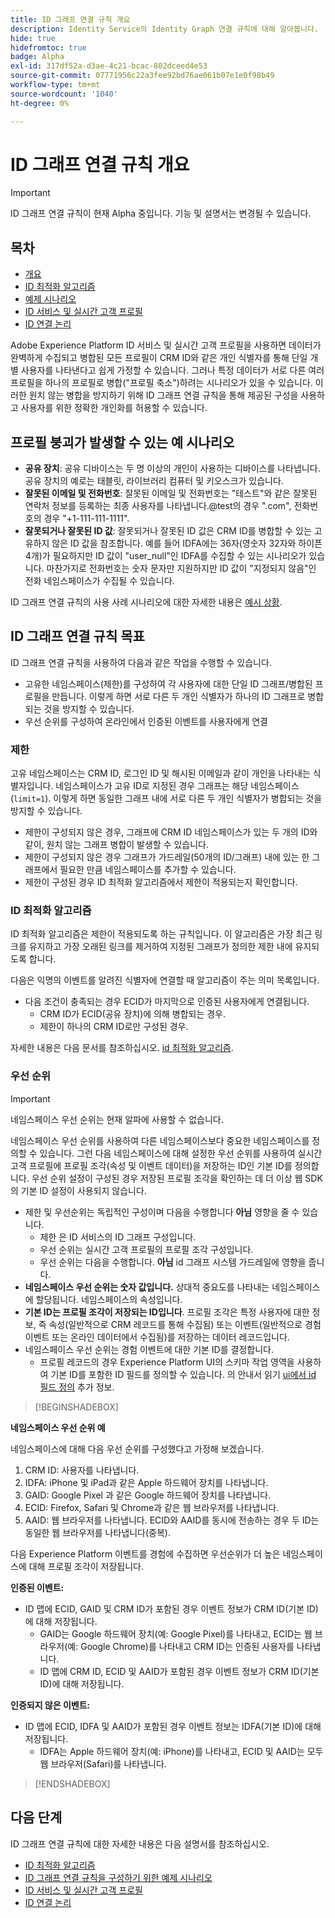 ```yaml
---
title: ID 그래프 연결 규칙 개요
description: Identity Service의 Identity Graph 연결 규칙에 대해 알아봅니다.
hide: true
hidefromtoc: true
badge: Alpha
exl-id: 317df52a-d3ae-4c21-bcac-802dceed4e53
source-git-commit: 07771956c22a3fee92bd76ae061b07e1e0f98b49
workflow-type: tm+mt
source-wordcount: '1040'
ht-degree: 0%

---
```


# ID 그래프 연결 규칙 개요

>[!IMPORTANT]
>
>ID 그래프 연결 규칙이 현재 Alpha 중입니다. 기능 및 설명서는 변경될 수 있습니다.

## 목차

* [개요](./overview.md)
* [ID 최적화 알고리즘](./identity-optimization-algorithm.md)
* [예제 시나리오](./example-scenarios.md)
* [ID 서비스 및 실시간 고객 프로필](identity-and-profile.md)
* [ID 연결 논리](./identity-linking-logic.md)

Adobe Experience Platform ID 서비스 및 실시간 고객 프로필을 사용하면 데이터가 완벽하게 수집되고 병합된 모든 프로필이 CRM ID와 같은 개인 식별자를 통해 단일 개별 사용자를 나타낸다고 쉽게 가정할 수 있습니다. 그러나 특정 데이터가 서로 다른 여러 프로필을 하나의 프로필로 병합(&quot;프로필 축소&quot;)하려는 시나리오가 있을 수 있습니다. 이러한 원치 않는 병합을 방지하기 위해 ID 그래프 연결 규칙을 통해 제공된 구성을 사용하고 사용자를 위한 정확한 개인화를 허용할 수 있습니다.

## 프로필 붕괴가 발생할 수 있는 예 시나리오

* **공유 장치**: 공유 디바이스는 두 명 이상의 개인이 사용하는 디바이스를 나타냅니다. 공유 장치의 예로는 태블릿, 라이브러리 컴퓨터 및 키오스크가 있습니다.
* **잘못된 이메일 및 전화번호**: 잘못된 이메일 및 전화번호는 &quot;테스트&quot;와 같은 잘못된 연락처 정보를 등록하는 최종 사용자를 나타냅니다.<span>@test의 경우 &quot;.com&quot;, 전화번호의 경우 &quot;+1-111-111-1111&quot;.
* **잘못되거나 잘못된 ID 값**: 잘못되거나 잘못된 ID 값은 CRM ID를 병합할 수 있는 고유하지 않은 ID 값을 참조합니다. 예를 들어 IDFA에는 36자(영숫자 32자와 하이픈 4개)가 필요하지만 ID 값이 &quot;user_null&quot;인 IDFA를 수집할 수 있는 시나리오가 있습니다. 마찬가지로 전화번호는 숫자 문자만 지원하지만 ID 값이 &quot;지정되지 않음&quot;인 전화 네임스페이스가 수집될 수 있습니다.

ID 그래프 연결 규칙의 사용 사례 시나리오에 대한 자세한 내용은 [예시 상황](./example-scenarios.md).

## ID 그래프 연결 규칙 목표

ID 그래프 연결 규칙을 사용하여 다음과 같은 작업을 수행할 수 있습니다.

* 고유한 네임스페이스(제한)를 구성하여 각 사용자에 대한 단일 ID 그래프/병합된 프로필을 만듭니다. 이렇게 하면 서로 다른 두 개인 식별자가 하나의 ID 그래프로 병합되는 것을 방지할 수 있습니다.
* 우선 순위를 구성하여 온라인에서 인증된 이벤트를 사용자에게 연결

### 제한

고유 네임스페이스는 CRM ID, 로그인 ID 및 해시된 이메일과 같이 개인을 나타내는 식별자입니다. 네임스페이스가 고유 ID로 지정된 경우 그래프는 해당 네임스페이스(`limit=1`). 이렇게 하면 동일한 그래프 내에 서로 다른 두 개인 식별자가 병합되는 것을 방지할 수 있습니다.

* 제한이 구성되지 않은 경우, 그래프에 CRM ID 네임스페이스가 있는 두 개의 ID와 같이, 원치 않는 그래프 병합이 발생할 수 있습니다.
* 제한이 구성되지 않은 경우 그래프가 가드레일(50개의 ID/그래프) 내에 있는 한 그래프에서 필요한 만큼 네임스페이스를 추가할 수 있습니다.
* 제한이 구성된 경우 ID 최적화 알고리즘에서 제한이 적용되는지 확인합니다.

### ID 최적화 알고리즘

ID 최적화 알고리즘은 제한이 적용되도록 하는 규칙입니다. 이 알고리즘은 가장 최근 링크를 유지하고 가장 오래된 링크를 제거하여 지정된 그래프가 정의한 제한 내에 유지되도록 합니다.

다음은 익명의 이벤트를 알려진 식별자에 연결할 때 알고리즘이 주는 의미 목록입니다.

* 다음 조건이 충족되는 경우 ECID가 마지막으로 인증된 사용자에게 연결됩니다.
   * CRM ID가 ECID(공유 장치)에 의해 병합되는 경우.
   * 제한이 하나의 CRM ID로만 구성된 경우.

자세한 내용은 다음 문서를 참조하십시오. [id 최적화 알고리즘](./identity-optimization-algorithm.md).

### 우선 순위

>[!IMPORTANT]
>
>네임스페이스 우선 순위는 현재 알파에 사용할 수 없습니다.

네임스페이스 우선 순위를 사용하여 다른 네임스페이스보다 중요한 네임스페이스를 정의할 수 있습니다. 그런 다음 네임스페이스에 대해 설정한 우선 순위를 사용하여 실시간 고객 프로필에 프로필 조각(속성 및 이벤트 데이터)을 저장하는 ID인 기본 ID를 정의합니다. 우선 순위 설정이 구성된 경우 저장된 프로필 조각을 확인하는 데 더 이상 웹 SDK의 기본 ID 설정이 사용되지 않습니다.

* 제한 및 우선순위는 독립적인 구성이며 다음을 수행합니다 **아님** 영향을 줄 수 있습니다.
   * 제한 은 ID 서비스의 ID 그래프 구성입니다.
   * 우선 순위는 실시간 고객 프로필의 프로필 조각 구성입니다.
   * 우선 순위는 다음을 수행합니다. **아님** id 그래프 시스템 가드레일에 영향을 줍니다.
* **네임스페이스 우선 순위는 숫자 값입니다.** 상대적 중요도를 나타내는 네임스페이스에 할당됩니다. 네임스페이스의 속성입니다.
* **기본 ID는 프로필 조각이 저장되는 ID입니다**. 프로필 조각은 특정 사용자에 대한 정보, 즉 속성(일반적으로 CRM 레코드를 통해 수집됨) 또는 이벤트(일반적으로 경험 이벤트 또는 온라인 데이터에서 수집됨)를 저장하는 데이터 레코드입니다.
* 네임스페이스 우선 순위는 경험 이벤트에 대한 기본 ID를 결정합니다.
   * 프로필 레코드의 경우 Experience Platform UI의 스키마 작업 영역을 사용하여 기본 ID를 포함한 ID 필드를 정의할 수 있습니다. 의 안내서 읽기 [ui에서 id 필드 정의](../../xdm/ui/fields/identity.md) 추가 정보.

>[!BEGINSHADEBOX]

**네임스페이스 우선 순위 예**

네임스페이스에 대해 다음 우선 순위를 구성했다고 가정해 보겠습니다.

1. CRM ID: 사용자를 나타냅니다.
2. IDFA: iPhone 및 iPad과 같은 Apple 하드웨어 장치를 나타냅니다.
3. GAID: Google Pixel 과 같은 Google 하드웨어 장치를 나타냅니다.
4. ECID: Firefox, Safari 및 Chrome과 같은 웹 브라우저를 나타냅니다.
5. AAID: 웹 브라우저를 나타냅니다.
ECID와 AAID를 동시에 전송하는 경우 두 ID는 동일한 웹 브라우저를 나타냅니다(중복).

다음 Experience Platform 이벤트를 경험에 수집하면 우선순위가 더 높은 네임스페이스에 대해 프로필 조각이 저장됩니다.

**인증된 이벤트:**

* ID 맵에 ECID, GAID 및 CRM ID가 포함된 경우 이벤트 정보가 CRM ID(기본 ID)에 대해 저장됩니다.
   * GAID는 Google 하드웨어 장치(예: Google Pixel)를 나타내고, ECID는 웹 브라우저(예: Google Chrome)를 나타내고 CRM ID는 인증된 사용자를 나타냅니다.
   * ID 맵에 CRM ID, ECID 및 AAID가 포함된 경우 이벤트 정보가 CRM ID(기본 ID)에 대해 저장됩니다.

**인증되지 않은 이벤트:**

* ID 맵에 ECID, IDFA 및 AAID가 포함된 경우 이벤트 정보는 IDFA(기본 ID)에 대해 저장됩니다.
   * IDFA는 Apple 하드웨어 장치(예: iPhone)를 나타내고, ECID 및 AAID는 모두 웹 브라우저(Safari)를 나타냅니다.

>[!ENDSHADEBOX]

## 다음 단계

ID 그래프 연결 규칙에 대한 자세한 내용은 다음 설명서를 참조하십시오.

* [ID 최적화 알고리즘](./identity-optimization-algorithm.md)
* [ID 그래프 연결 규칙을 구성하기 위한 예제 시나리오](./example-scenarios.md)
* [ID 서비스 및 실시간 고객 프로필](identity-and-profile.md)
* [ID 연결 논리](./identity-linking-logic.md)
